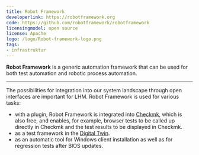 ```yaml
---
title: Robot Framework
developerlink: https://robotframework.org
code: https://github.com/robotframework/robotframework
licensingmodel: open source
license: Apache
logo: /logo/Robot-framework-logo.png
tags:
- infrastruktur
---
```

__Robot Framework__ is a generic automation framework that can be used for both test automation and robotic process automation.

---

The possibilities for integration into our system landscape through open interfaces are important for LHM.
Robot Framework is used for various tasks:

* with a plugin, Robot Framework is integrated into [Checkmk](checkmk), which is also free, and enables, for example, browser tests to be called up directly in Checkmk and the test results to be displayed in Checkmk.
* as a test framework in the [Digital Twin](https://muenchen.digital/projekte/digitaler-zwilling.html).
* as an automatic tool for Windows client installation as well as for regression tests after BIOS updates.

